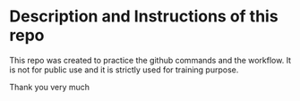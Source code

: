 # Description and Instructions of this repo

This repo was created to practice the github commands and the workflow. It is not for public use and it is strictly used for training purpose.

Thank you very much
